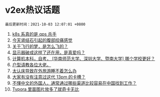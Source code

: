 # v2ex热议话题

`最后更新时间：2021-10-03 12:07:01 +0800`

1. [k8s 系真的是 qps 杀手](https://www.v2ex.com/t/805677)
1. [今天肾结石引起的腹部绞痛感觉](https://www.v2ex.com/t/805678)
1. [关于飞行的梦，是怎么飞的？](https://www.v2ex.com/t/805684)
1. [显示器破成这样了还在用，是真爱吗？](https://www.v2ex.com/t/805653)
1. [计算机本科，自考， [华南师范大学、深圳大学、暨南大学] 哪个学校更好？](https://www.v2ex.com/t/805657)
1. [户型请教各位大佬。](https://www.v2ex.com/t/805687)
1. [太认床导致在外旅游睡不着怎么办](https://www.v2ex.com/t/805708)
1. [大家有没有注意过这代 13pm 的卡槽？](https://www.v2ex.com/t/805664)
1. [不懂中文的外国人，通常通过哪些渠道比较容易在中国找到工作？](https://www.v2ex.com/t/805716)
1. [Typora 里面图片放多了就奇卡无比](https://www.v2ex.com/t/805658)

